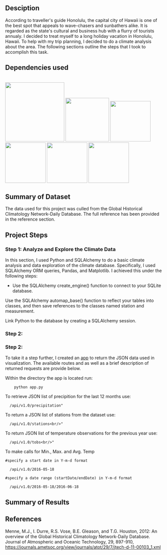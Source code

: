 ## Desciption
According to traveller's guide Honolulu, the capital city of Hawaii is one of the best spot that appeals to wave-chasers and sunbathers alike. It is regarded as the state's cultural and business hub with a flurry of tourists annualy. I decided to treat myself to a long holiday vacation in Honolulu, Hawaii. To help with my trip planning, I decided to do a climate analysis about the area. The following sections outline the steps that I took to accomplish this task.

## Dependencies used
</br><img width="190" src =https://github.com/Jayplect/sqlalchemy-challenge/assets/107348074/a4c3d377-fb96-4fcb-a6c1-0346e1d5dc2f>
<img width="140" src =https://github.com/Jayplect/sqlalchemy-challenge/assets/107348074/9058e990-73e0-4499-835f-22e7968e94ec>
<img width="130" src = https://user-images.githubusercontent.com/107348074/236379504-0f0e8534-6435-4924-b72d-283946e03c4b.png>
<img width="130" src = https://user-images.githubusercontent.com/107348074/236379877-e0e3b90e-217f-4700-ade2-df8b5ef8f23b.png>
<img width="130" src =https://user-images.githubusercontent.com/107348074/236379730-0286f397-c9e0-4e0c-a91c-e07d64f6ceec.png>
<img width="130" src = https://user-images.githubusercontent.com/107348074/236379825-80dc02bc-46c1-46fa-9634-dc28cdcb5704.png>

## Summary of Dataset
The data used for this project was culled from the Global Historical Climatology Network-Daily Database. The full reference has been provided in the reference section.
## Project Steps
### Step 1: Analyze and Explore the Climate Data 
In this section, I used Python and SQLAlchemy to do a basic climate analysis and data exploration of the climate database. Specifically, I used SQLAlchemy ORM queries, Pandas, and Matplotlib. I achieved this under the following steps:

- Use the SQLAlchemy create_engine() function to connect to your SQLite database.

Use the SQLAlchemy automap_base() function to reflect your tables into classes, and then save references to the classes named station and measurement.

Link Python to the database by creating a SQLAlchemy session.
### Step 2: 

### Step 2: 
To take it a step further, I created an <a href= https://github.com/Jayplect/sqlalchemy-challenge/blob/main/SurfsUp/app.py>app</a> to return the JSON data used in visualization. The available routes and as well as a brief description of returned requests are provide below.

Within the directory the app is located run:
        
        python app.py
        
To retrieve JSON list of precipition for the last 12 months use:  
    
      /api/v1.0/precipitation"
    
To return a JSON list of stations from the dataset use: 

      /api/v1.0/stations<br/>"

To return JSON list of temperature observations for the previous year use:  

      /api/v1.0/tobs<br/>"

To make calls for Min., Max. and Avg. Temp
   
    #specify a start date in Y-m-d format 

      /api/v1.0/2016-05-18

    #specify a date range (startDate/endDate) in Y-m-d format 
        
      /api/v1.0/2016-05-18/2016-06-18
   
 
## Summary of Results 

## References
Menne, M.J., I. Durre, R.S. Vose, B.E. Gleason, and T.G. Houston, 2012: An overview of the Global Historical Climatology Network-Daily Database. Journal of Atmospheric and Oceanic Technology, 29, 897-910, https://journals.ametsoc.org/view/journals/atot/29/7/jtech-d-11-00103_1.xml
